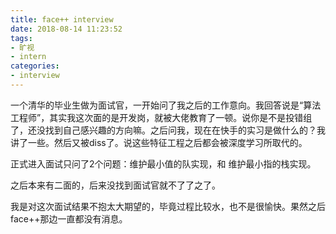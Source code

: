 ```yaml
---
title: face++ interview
date: 2018-08-14 11:23:52
tags:
- 旷视
- intern
categories:
- interview
---
```



一个清华的毕业生做为面试官，一开始问了我之后的工作意向。我回答说是“算法工程师”，其实我这次面的是开发岗，就被大佬教育了一顿。说你是不是投错组了，还没找到自己感兴趣的方向嘛。之后问我，现在在快手的实习是做什么的？我讲了一些。然后又被diss了。说这些特征工程之后都会被深度学习所取代的。

正式进入面试只问了2个问题：维护最小值的队实现，和 维护最小指的栈实现。

之后本来有二面的，后来没找到面试官就不了了之了。

我是对这次面试结果不抱太大期望的，毕竟过程比较水，也不是很愉快。果然之后face++那边一直都没有消息。